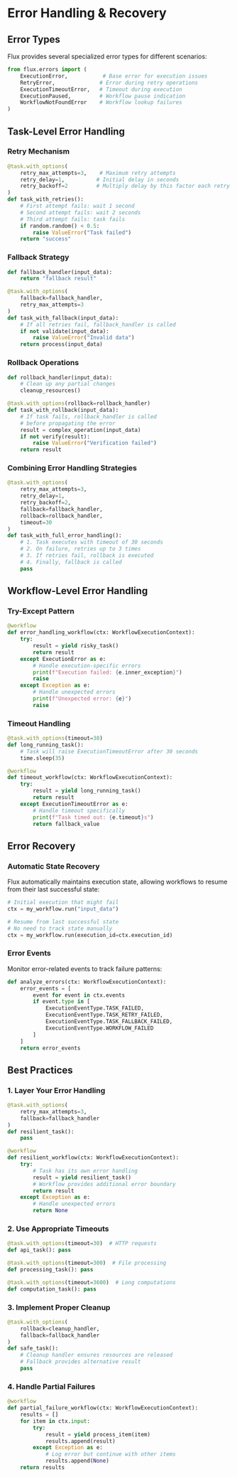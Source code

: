 # Error Handling & Recovery

## Error Types

Flux provides several specialized error types for different scenarios:

```python
from flux.errors import (
    ExecutionError,           # Base error for execution issues
    RetryError,              # Error during retry operations
    ExecutionTimeoutError,   # Timeout during execution
    ExecutionPaused,         # Workflow pause indication
    WorkflowNotFoundError    # Workflow lookup failures
)
```

## Task-Level Error Handling

### Retry Mechanism
```python
@task.with_options(
    retry_max_attempts=3,    # Maximum retry attempts
    retry_delay=1,          # Initial delay in seconds
    retry_backoff=2         # Multiply delay by this factor each retry
)
def task_with_retries():
    # First attempt fails: wait 1 second
    # Second attempt fails: wait 2 seconds
    # Third attempt fails: task fails
    if random.random() < 0.5:
        raise ValueError("Task failed")
    return "success"
```

### Fallback Strategy
```python
def fallback_handler(input_data):
    return "fallback result"

@task.with_options(
    fallback=fallback_handler,
    retry_max_attempts=3
)
def task_with_fallback(input_data):
    # If all retries fail, fallback_handler is called
    if not validate(input_data):
        raise ValueError("Invalid data")
    return process(input_data)
```

### Rollback Operations
```python
def rollback_handler(input_data):
    # Clean up any partial changes
    cleanup_resources()

@task.with_options(rollback=rollback_handler)
def task_with_rollback(input_data):
    # If task fails, rollback_handler is called
    # before propagating the error
    result = complex_operation(input_data)
    if not verify(result):
        raise ValueError("Verification failed")
    return result
```

### Combining Error Handling Strategies
```python
@task.with_options(
    retry_max_attempts=3,
    retry_delay=1,
    retry_backoff=2,
    fallback=fallback_handler,
    rollback=rollback_handler,
    timeout=30
)
def task_with_full_error_handling():
    # 1. Task executes with timeout of 30 seconds
    # 2. On failure, retries up to 3 times
    # 3. If retries fail, rollback is executed
    # 4. Finally, fallback is called
    pass
```

## Workflow-Level Error Handling

### Try-Except Pattern
```python
@workflow
def error_handling_workflow(ctx: WorkflowExecutionContext):
    try:
        result = yield risky_task()
        return result
    except ExecutionError as e:
        # Handle execution-specific errors
        print(f"Execution failed: {e.inner_exception}")
        raise
    except Exception as e:
        # Handle unexpected errors
        print(f"Unexpected error: {e}")
        raise
```

### Timeout Handling
```python
@task.with_options(timeout=30)
def long_running_task():
    # Task will raise ExecutionTimeoutError after 30 seconds
    time.sleep(35)

@workflow
def timeout_workflow(ctx: WorkflowExecutionContext):
    try:
        result = yield long_running_task()
        return result
    except ExecutionTimeoutError as e:
        # Handle timeout specifically
        print(f"Task timed out: {e.timeout}s")
        return fallback_value
```

## Error Recovery

### Automatic State Recovery
Flux automatically maintains execution state, allowing workflows to resume from their last successful state:

```python
# Initial execution that might fail
ctx = my_workflow.run("input_data")

# Resume from last successful state
# No need to track state manually
ctx = my_workflow.run(execution_id=ctx.execution_id)
```

### Error Events
Monitor error-related events to track failure patterns:

```python
def analyze_errors(ctx: WorkflowExecutionContext):
    error_events = [
        event for event in ctx.events
        if event.type in [
            ExecutionEventType.TASK_FAILED,
            ExecutionEventType.TASK_RETRY_FAILED,
            ExecutionEventType.TASK_FALLBACK_FAILED,
            ExecutionEventType.WORKFLOW_FAILED
        ]
    ]
    return error_events
```

## Best Practices

### 1. Layer Your Error Handling
```python
@task.with_options(
    retry_max_attempts=3,
    fallback=fallback_handler
)
def resilient_task():
    pass

@workflow
def resilient_workflow(ctx: WorkflowExecutionContext):
    try:
        # Task has its own error handling
        result = yield resilient_task()
        # Workflow provides additional error boundary
        return result
    except Exception as e:
        # Handle unexpected errors
        return None
```

### 2. Use Appropriate Timeouts
```python
@task.with_options(timeout=30)  # HTTP requests
def api_task(): pass

@task.with_options(timeout=300)  # File processing
def processing_task(): pass

@task.with_options(timeout=3600)  # Long computations
def computation_task(): pass
```

### 3. Implement Proper Cleanup
```python
@task.with_options(
    rollback=cleanup_handler,
    fallback=fallback_handler
)
def safe_task():
    # Cleanup handler ensures resources are released
    # Fallback provides alternative result
    pass
```

### 4. Handle Partial Failures
```python
@workflow
def partial_failure_workflow(ctx: WorkflowExecutionContext):
    results = []
    for item in ctx.input:
        try:
            result = yield process_item(item)
            results.append(result)
        except Exception as e:
            # Log error but continue with other items
            results.append(None)
    return results
```
